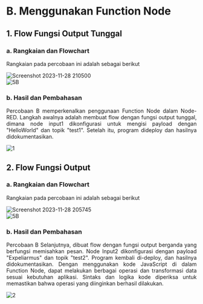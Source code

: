 # B. Menggunakan Function Node
## 1. Flow Fungsi Output Tunggal
### a. Rangkaian dan Flowchart

Rangkaian pada percobaan ini adalah sebagai berikut

![Screenshot 2023-11-28 210500](https://github.com/AmaliaPrisca/SISTEMEMBEDDED/assets/145273945/c442c4b8-6e58-485d-ba36-d5cbb99fe236)
<br>
![5B](https://github.com/AmaliaPrisca/SISTEMEMBEDDED/assets/145273945/4627939b-ca51-4e57-ab7e-034e7a7f5416)



### b. Hasil dan Pembahasan

<p align="justify">Percobaan B memperkenalkan penggunaan Function Node dalam Node-RED. Langkah awalnya adalah membuat flow dengan fungsi output tunggal, dimana node input1 dikonfigurasi untuk mengisi payload dengan "HelloWorld" dan topik "test1". Setelah itu, program dideploy dan hasilnya didokumentasikan. 

![1](https://github.com/AmaliaPrisca/SISTEMEMBEDDED/assets/145273945/2fb3ef26-174b-43fd-bec8-3d35db93a871)

## 2. Flow Fungsi Output 
### a. Rangkaian dan Flowchart

Rangkaian pada percobaan ini adalah sebagai berikut

![Screenshot 2023-11-28 205745](https://github.com/AmaliaPrisca/SISTEMEMBEDDED/assets/145273945/960700a9-4e9e-4682-b949-e63e9a0fea73)
<br>
![5B](https://github.com/AmaliaPrisca/SISTEMEMBEDDED/assets/145273945/4627939b-ca51-4e57-ab7e-034e7a7f5416)




### b. Hasil dan Pembahasan

<p align="justify">Percobaan B Selanjutnya, dibuat flow dengan fungsi output berganda yang berfungsi memisahkan pesan. Node Input2 dikonfigurasi dengan payload "Expeliarmus" dan topik "test2". Program kembali di-deploy, dan hasilnya didokumentasikan.
Dengan menggunakan kode JavaScript di dalam Function Node,  dapat melakukan berbagai operasi dan transformasi data sesuai kebutuhan aplikasi. Sintaks dan logika kode diperiksa untuk memastikan bahwa operasi yang diinginkan berhasil dilakukan.

![2](https://github.com/AmaliaPrisca/SISTEMEMBEDDED/assets/145273945/aa3878c1-2956-4868-ad36-a75dbc31256a)
